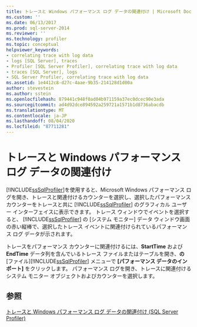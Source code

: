 ```yaml
---
title: トレースと Windows パフォーマンス ログ データの関連付け | Microsoft Docs
ms.custom: ''
ms.date: 06/13/2017
ms.prod: sql-server-2014
ms.reviewer: ''
ms.technology: profiler
ms.topic: conceptual
helpviewer_keywords:
- correlating trace with log data
- logs [SQL Server], traces
- Profiler [SQL Server Profiler], correlating trace with log data
- traces [SQL Server], logs
- SQL Server Profiler, correlating trace with log data
ms.assetid: 1e4412c8-d27c-4aae-9b35-214128d1d00a
author: stevestein
ms.author: sstein
ms.openlocfilehash: 879441c948f0ad04b971159a37ec0dcec90e3ada
ms.sourcegitcommit: ad4d92dce894592a259721a1571b1d8736abacdb
ms.translationtype: MT
ms.contentlocale: ja-JP
ms.lasthandoff: 08/04/2020
ms.locfileid: "87711281"
---
```

# <a name="correlate-a-trace-with-windows-performance-log-data"></a>トレースと Windows パフォーマンス ログ データの関連付け
  [!INCLUDE[ssSqlProfiler](../../includes/sssqlprofiler-md.md)]を使用すると、Microsoft Windows パフォーマンス ログを開き、トレースと関連付けるカウンターを選択し、選択したパフォーマンス カウンターをトレースと共に [!INCLUDE[ssSqlProfiler](../../includes/sssqlprofiler-md.md)] のグラフィカル ユーザー インターフェイスに表示できます。 トレース ウィンドウでイベントを選択すると、 [!INCLUDE[ssSqlProfiler](../../includes/sssqlprofiler-md.md)] の [システム モニター] データ ウィンドウ画面の赤い縦棒で、選択したトレース イベントに関連付けられているパフォーマンス ログ データが示されます。  
  
 トレースをパフォーマンス カウンターに関連付けるには、**StartTime** および **EndTime** データ列を含んでいるトレース ファイルまたはテーブルを開き、**の**[ファイル][!INCLUDE[ssSqlProfiler](../../includes/sssqlprofiler-md.md)] メニューで **[パフォーマンス データのインポート]** をクリックします。 パフォーマンス ログを開き、トレースに関連付けるシステム モニター オブジェクトおよびカウンターを選択します。  
  
## <a name="see-also"></a>参照  
 [トレースと Windows パフォーマンス ログ データの関連付け &#40;SQL Server Profiler&#41;](correlate-a-trace-with-windows-performance-log-data.md)  
  
  

